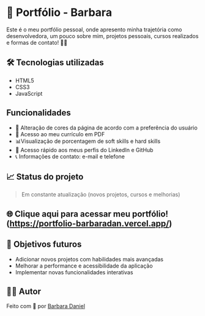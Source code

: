 # 🎨 Portfólio - Barbara

Este é o meu portfólio pessoal, onde apresento minha trajetória como desenvolvedora, um pouco sobre mim, projetos pessoais, cursos realizados e formas de contato! 🚀✨

## 🛠 Tecnologias utilizadas
- HTML5
- CSS3
- JavaScript

## Funcionalidades
- 🎨 Alteração de cores da página de acordo com a preferência do usuário
- 📄 Acesso ao meu currículo em PDF
- 📊Visualização de porcentagem de soft skills e hard skills
- 🔗 Acesso rápido aos meus perfis do LinkedIn e GitHub
- 📞 Informações de contato: e-mail e telefone

## 📈 Status do projeto
> Em constante atualização (novos projetos, cursos e melhorias)

## 🌐 Clique aqui para acessar meu portfólio! (https://portfolio-barbaradan.vercel.app/)

## 🎯 Objetivos futuros
- Adicionar novos projetos com habilidades mais avançadas
- Melhorar a performance e acessibilidade da aplicação
- Implementar novas funcionalidades interativas

## 👩‍💻 Autor
Feito com 💜 por [Barbara Daniel](https://github.com/Barbaradan)
